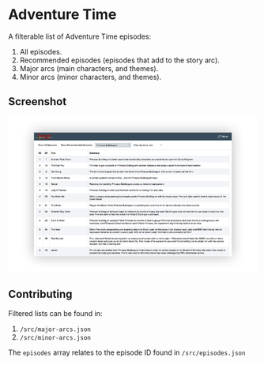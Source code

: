 Adventure Time
==============

A filterable list of Adventure Time episodes:

1. All episodes.
2. Recommended episodes (episodes that add to the story arc).
3. Major arcs (main characters, and themes).
4. Minor arcs (minor characters, and themes).

Screenshot
----------

![Screenshot](https://github.com/Rhym/adventure-time-episode-list/blob/master/screenshot.jpg?raw=true)

Contributing
------------

Filtered lists can be found in:

1. `/src/major-arcs.json`
2. `/src/minor-arcs.json`

The `episodes` array relates to the episode ID found in `/src/episodes.json`